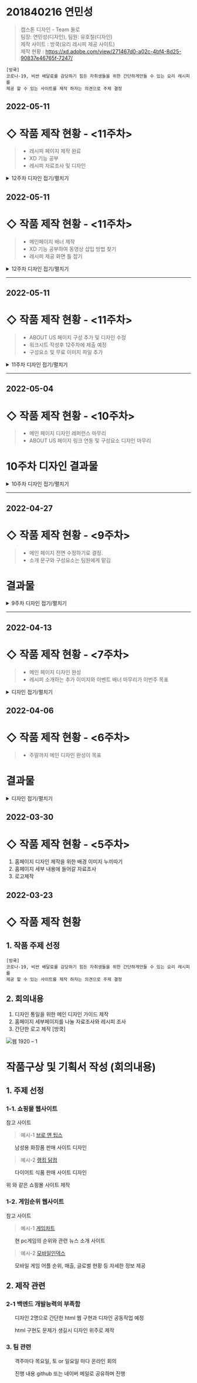 
# 201840216 연민성
> 캡스톤 디자인 - Team 둘로  
> 팀장: 연민성(디자인), 팀원: 유호철(디자인)  
> 제작 사이트 : 방쿡(요리 레시피 제공 사이트)  
> 제작 현황 : https://xd.adobe.com/view/271467d0-a02c-4bf4-8d25-90837e46765f-7247/   

```
[방쿡]
코로나-19, 비싼 배달료를 감당하기 힘든 자취생들을 위한 간단하게만들 수 있는 요리 레시피를
제공 할 수 있는 사이트를 제작 하자는 의견으로 주제 결정

```
## 2022-05-11
# ◇ 작품 제작 현황 - <11주차>
>+ 레시피 페이지 제작 완료
>+ XD 기능 공부
>+ 레시피 자료조사 및 디자인
<details>
<summary>12주차 디자인 접기/펼치기</summary>
<div markdown="1">

 1. 중식 디자인   
 ![중식](https://user-images.githubusercontent.com/79886686/170860130-04411aaf-7c70-4812-90ce-c283c1599406.png)   
 
 2. 중식 디자인2   
 ![중식2](https://user-images.githubusercontent.com/79886686/170860133-bb0fdfeb-c661-46d6-9a53-cd1ab4434e7f.png)   
 
 3. 디저트 디자인   
 ![디저트](https://user-images.githubusercontent.com/79886686/170860124-c9517493-2380-4e20-bfed-8890d38ef4d0.png)
 
 4. 레시피 상세   
 ![레시피 상세](https://user-images.githubusercontent.com/79886686/170860127-c31fd91d-3a6e-4e51-afe3-55d26c6810fc.png)   
 
 5. 레시피 재료    
 ![재료준비](https://user-images.githubusercontent.com/79886686/170860129-a88dd289-c447-4985-89c1-9edee3f1af3c.png)   
 
</div>
</details>

## 2022-05-11
# ◇ 작품 제작 현황 - <11주차>
>+ 메인페이지 배너 제작
>+ XD 기능 공부하여 동영상 삽입 방법 찾기
>+ 레시피 제공 화면 틀 잡기
<details>
<summary>12주차 디자인 접기/펼치기</summary>
<div markdown="1">
 
 1. 메인 페이지 배너 영상 추가   
 ![메인 페이지 배너 영상](https://user-images.githubusercontent.com/79886686/169521688-03d1131b-fdd5-40eb-bf1b-718efbdd9bbc.png)
 
 2. 한식 토글형 메뉴 추가   
![한식 토글1](https://user-images.githubusercontent.com/79886686/169521699-c4670a80-2de8-4a0f-a704-28c88164b3b4.png)   
![한식 토글반응](https://user-images.githubusercontent.com/79886686/169521706-bf822922-a638-4ff5-aad0-4ba45ed3d949.png)

 3. 한식 레시피    
 ![한식 메뉴](https://user-images.githubusercontent.com/79886686/169521698-b805ebf6-1da5-457f-9e28-9690c40ed2d1.png)
 
 4. 양식 토글형 메뉴 추가   
 ![양식 토글](https://user-images.githubusercontent.com/79886686/169521691-cc8ebc17-8505-4dde-b013-33c0c92cb1d5.png)
![양식 토글반응](https://user-images.githubusercontent.com/79886686/169521693-ff51c71c-ec41-4c04-afd2-21a3c609cd4f.png)
 
 5.ABOUT US 디테일 추가   
 ![화면 캡처 2022-05-20 204001](https://user-images.githubusercontent.com/79886686/169521711-adebbd28-9516-4c0a-8df6-b66efbc83a7a.png)
 
    </div>
</details>
 
---
## 2022-05-11
# ◇ 작품 제작 현황 - <11주차>
>+ ABOUT US 페이지 구성 추가 및 디자인 수정
>+ 워크시트 작성후 12주차에 제출 예정
>+ 구성요소 및 무료 이미지 파일 추가
<details>
<summary>11주차 디자인 접기/펼치기</summary>
<div markdown="1">

 1. ABOUT US 인트로 페이지 수정   
 
![ABOUT US 디자인 수정 2](https://user-images.githubusercontent.com/79886686/168285442-29e2f767-a145-4316-baf6-0d62f5f8e095.png)
    
 2. ABOUT US  인트로 페이지2 수정   
![ABOUT US 디자인 수정 1](https://user-images.githubusercontent.com/79886686/168285435-c4211b82-1ed1-43b0-8843-97e4af9c911f.png)
 
 3.ABOUT US SINCE 페이지 수정   
![ABOUT US - STORY](https://user-images.githubusercontent.com/79886686/168285428-0bd42be3-f391-4933-90c7-ccd585c4b656.png)
 
 4.ABOUT US 중간 디자인 베너   
![BANNER](https://user-images.githubusercontent.com/79886686/168285446-5e3e7427-088d-47e1-84b8-a28a9fc6be54.png)

   </div>
</details>

---
## 2022-05-04
# ◇ 작품 제작 현황 - <10주차>
>+ 메인 페이지 디자인 레퍼런스 마무리
>+ ABOUT US 페이지 링크 연동 및 구성요소 디자인 마무리

# 10주차 디자인 결과물
<details>
<summary>10주차 디자인 접기/펼치기</summary>
<div markdown="1">

0. 메인 - 이벤트 디자인   
 ![이벤트1](https://user-images.githubusercontent.com/79886686/167146776-ae0be708-57f0-4a24-8730-511dd853fb58.png)
 
1. 메인 - 하단부분 디자인   
![메인 - 하단부](https://user-images.githubusercontent.com/79886686/167146741-fb1ec26b-2ac9-4206-afa1-e7a634d75531.png) 

2. ABOUT US - 사이트 소개 1번   
 ![소개1](https://user-images.githubusercontent.com/79886686/167146759-3d75ec0d-f2d3-4a12-a0e3-569ad7ff6084.png)
 
3. ABOUT US - 사이트 소개 2번   
 ![소개2](https://user-images.githubusercontent.com/79886686/167146764-d6c372ea-c30e-4d30-a267-645827d151b9.png)

4. ABOUT US - 사이트 소개 3번   
 ![소개3](https://user-images.githubusercontent.com/79886686/167146770-e1cca8a7-196a-414a-a6cb-25d5d5a8b86a.png)

5. ABOUT US - 사이트 이력   
 ![신스](https://user-images.githubusercontent.com/79886686/167146774-949030c7-07a0-4a5e-938e-7777e276f113.png)

6. ABOUT US - 참여 인원   
 ![인원](https://user-images.githubusercontent.com/79886686/167146779-d3cb757a-ffad-478b-b059-14f40afc8b25.png)
 
7. 공용 - 푸터 디자인   
 ![푸터](https://user-images.githubusercontent.com/79886686/167146784-93a6057a-aeca-42af-ad18-208aa27af854.png)

 
  </div>
</details>

---
 

## 2022-04-27
# ◇ 작품 제작 현황 - <9주차>
>+ 메인 페이지 전면 수정하기로 결정.
>+ 소개 문구와 구성요소는 팀원에게 맡김

# 결과물
<details>
<summary>9주차 디자인 접기/펼치기</summary>
<div markdown="1">

1. GNB 배너 
![9주차 1](https://user-images.githubusercontent.com/79886686/165961679-454ce6c6-ea05-473e-a19e-e3cd410d4a07.png)


2. 인트로 디자인 
 ![9주차 2](https://user-images.githubusercontent.com/79886686/165961683-1e5e8f2d-dc91-43da-acc9-e21c84f56a01.png)
 
3. 사이트 특징 디자인
 ![9주차 3](https://user-images.githubusercontent.com/79886686/165961685-08bbd2e5-3b5b-4266-8935-b2bf11248085.png)

4. (미정) 디자인
 ![9주차 4](https://user-images.githubusercontent.com/79886686/165961688-e9c5c7a2-3c95-40c6-9ea7-8487ceea223b.png)

5. (미정) 디자인2
 ![9주차 5](https://user-images.githubusercontent.com/79886686/165961690-c2658189-3b05-4fbe-91d8-1ff3cd668ffe.png)

6. 레시피 소개 디자인
 ![9주차 6](https://user-images.githubusercontent.com/79886686/165961693-75cb67e5-d054-492c-92a5-9663fab6526f.png)




 </div>
</details>


---
## 2022-04-13
# ◇ 작품 제작 현황 - <7주차>

>+ 메인 페이지 디자인 완성
>+ 레시피 소개하는 추가 이미지와 이벤트 배너 마무리가 이번주 목표

<details>
<summary>디자인 접기/펼치기</summary>
<div markdown="1">

1. 클릭 반응형 백그라운드 배너-1   
 1-1![PAGE3](https://user-images.githubusercontent.com/79886686/163563643-0ece05c6-9683-465a-aef2-5d013805a919.png)   
 클릭하기 전 상태   
 1-2![PAGE3_TOGGLE](https://user-images.githubusercontent.com/79886686/163563651-c8471fbd-0d85-4d18-9f74-6ab4d6fe26d9.png)   
 클릭하면 바뀌는 상태      
 
2. 이벤트 배너 페이지      
 2-1![PAGE4](https://user-images.githubusercontent.com/79886686/163563656-7c02ad7c-60e2-4202-8087-09a0ee77ccbd.png)   

3. 음식 소개 페이지   
 3-1   
 ![PAGE5](https://user-images.githubusercontent.com/79886686/163563659-bd3e6570-7619-4fb7-af23-031ec4cbe87f.png)   
    
4. 미완성 디저트 음식 페이지   
 4-1   
 ![PAGE6_little](https://user-images.githubusercontent.com/79886686/163563662-0d3cbf1b-17ba-433c-b0ff-a582c73b5872.png)   

 
 </div>
</details>

## 2022-04-06
# ◇ 작품 제작 현황 - <6주차>
>+ 주말까지 메인 디자인 완성이 목표


# 결과물
<details>
<summary>디자인 접기/펼치기</summary>
<div markdown="1">
1. 백그라운드 배너-1   
![페이지 1 완성](https://user-images.githubusercontent.com/79886686/162443357-f8366179-2a2a-403d-97fe-7aa55d4a3a44.png)

2. 백그라운드 배너-2   
![페이지 2 완성](https://user-images.githubusercontent.com/79886686/162443349-dde5fe4b-f4a8-4269-bf80-9836f4a83250.png)

3. 배너 반응형 적용-1   
![마우스 호버 예시](https://user-images.githubusercontent.com/79886686/162443351-f90be25c-03f7-4da3-81aa-23083809176b.png)   
왼쪽이 마우스 호버시 화면 / 오른쪽은 기본 상태

  </div>
</details>


## 2022-03-30
# ◇ 작품 제작 현황 - <5주차>
1. 홈페이지 디자인 제작을 위한 배경 이미지 누끼따기
2. 홈페이지 세부 내용에 들어갈 자료조사
3. 로고제작




## 2022-03-23
# ◇ 작품 제작 현황

<h2> 1. 작품 주제 선정 </h2>

```
[방쿡]
코로나-19, 비싼 배달료를 감당하기 힘든 자취생들을 위한 간단하게만들 수 있는 요리 레시피를
제공 할 수 있는 사이트를 제작 하자는 의견으로 주제 결정

```

<h2> 2. 회의내용 </h2>

1. 디자인 통일을 위한 메인 디자인 가이드 제작
2. 홈페이지 세부페이지를 나눌 자료조사와 레시피 조사
3. 간단한 로고 제작 [방쿡]



![웹 1920 – 1](https://user-images.githubusercontent.com/79886686/160339840-afb8f6ee-4582-4c1d-9eac-b9916b6fbfcb.png)




<h1>작품구상 및 기획서 작성 (회의내용) </h1>

<h2>1. 주제 선정</h2>

<h3> 1-1. 쇼핑몰 웹사이트 </h3>

참고 사이트

 > 예시-1  [브로 앤 팁스](https://brand.naver.com/brontips?n_media=27758&n_query=%EB%B8%8C%EB%A1%9C%EC%95%A4%ED%8C%81%EC%8A%A4&n_rank=1&n_ad_group=grp-a001-04-000000018082083&n_ad=nad-a001-04-000000140093108&n_keyword_id=nkw-a001-04-000003261998770&n_keyword=%EB%B8%8C%EB%A1%9C%EC%95%A4%ED%8C%81%EC%8A%A4&n_campaign_type=4&n_contract=tct-a001-04-000000000507774&n_ad_group_type=5&NaPm=ct%3Dl10rkx3k%7Cci%3D0zu0001ouxvw6SIRavlm%7Ctr%3Dbrnd%7Chk%3Dbfc9b4204a9436cc2518209a888ccacc5078e141) 

  <ul>남성용 화장품 판매 사이트 디자인 </ul>

> 예시-2 [랭킹 닭컴](https://www.rankingdak.com/?utm_source=NAVER&utm_medium=SA&utm_campaign=NA_BRAND_PC&utm_term=&n_media=27758&n_query=%EB%9E%AD%ED%82%B9%EB%8B%AD%EC%BB%B4&n_rank=1&n_ad_group=grp-a001-04-000000018308642&n_ad=nad-a001-04-000000175375003&n_keyword_id=nkw-a001-04-000003293524680&n_keyword=%EB%9E%AD%ED%82%B9%EB%8B%AD%EC%BB%B4&n_campaign_type=4&n_contract=tct-a001-04-000000000497490&n_ad_group_type=5&NaPm=ct%3Dl10rnqy8%7Cci%3D0ze0003suxvwPEn5m1mh%7Ctr%3Dbrnd%7Chk%3D61069aa89374c614abcef584bdc5437380923dd1)
 
 <ul> 다이어트 식품 판매 사이트 디자인  </ul>

위 와 같은 쇼핑몰 사이트 제작

<h3> 1-2. 게임순위 웹사이트 </h3>

참고 사이트

> 예시-1 [게임차트](http://www.gamechart100.com/)

 <ul> 현 pc게임의 순위와 관련 뉴스 소개 사이트  </ul>

> 예시-2 [모바일인덱스](https://www.mobileindex.com/mi-chart/realtime-rank)

  <ul> 모바일 게임 어플 순위, 매출, 글로벌 현황 등 자세한 정보 제공 </ul>

<h2> 2. 제작 관련</h2>

<h3> 2-1 백엔드 개발능력의 부족함 </h3>

<ul>디자인 2명으로 간단한 html 웹 구현과 디자인 공동작업 예정</ul>

<ul> html 구현도 문제가 생길시 디자인 위주로 제작 </ul>

<h3> 3. 팀 관련 </h3>

<ul> 격주마다 목요일, 토 or 일요일 마다 온라인 회의 </ul>
<ul> 진행 내용 github 또는 네이버 메일로 공유하며 진행 </ul>
